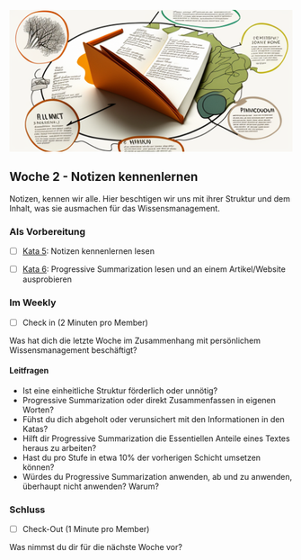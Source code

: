 ![Notizen kennenlernen](images/woche3.png)

## Woche 2 - Notizen kennenlernen

Notizen, kennen wir alle. Hier beschtigen wir uns mit ihrer Struktur und dem Inhalt, was sie ausmachen für das Wissensmanagement.

### Als Vorbereitung

- [ ] [Kata 5](2-1-Kata-5.md): Notizen kennenlernen lesen

- [ ] [Kata 6](2-1-Kata-6.md): Progressive Summarization lesen und an einem Artikel/Website ausprobieren

### Im Weekly

- [ ] Check in (2 Minuten pro Member)

Was hat dich die letzte Woche im Zusammenhang mit persönlichem Wissensmanagement beschäftigt?

#### Leitfragen

- Ist eine einheitliche Struktur förderlich oder unnötig?
- Progressive Summarization oder direkt Zusammenfassen in eigenen Worten?
- Fühst du dich abgeholt oder verunsichert mit den Informationen in den Katas?
- Hilft dir Progressive Summarization die Essentiellen Anteile eines Textes heraus zu arbeiten?
- Hast du pro Stufe in etwa 10% der vorherigen Schicht umsetzen können?
- Würdes du Progressive Summarization anwenden, ab und zu anwenden, überhaupt nicht anwenden? Warum?

### Schluss

- [ ] Check-Out (1 Minute pro Member)

Was nimmst du dir für die nächste Woche vor?

<script src="https://giscus.app/client.js"
        data-repo="cogneon/lernos-zettelkasten"
        data-repo-id="R_kgDOI5YY1w"
        data-category="Announcements"
        data-category-id="DIC_kwDOI5YY184CUTx3"
        data-mapping="pathname"
        data-strict="0"
        data-reactions-enabled="1"
        data-emit-metadata="0"
        data-input-position="bottom"
        data-theme="light"
        data-lang="de"
        crossorigin="anonymous"
        async>
</script>
